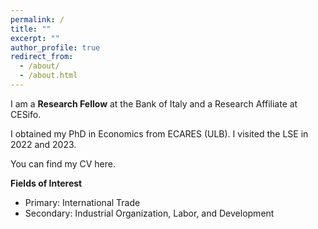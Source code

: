 ```yaml
---
permalink: /
title: ""
excerpt: ""
author_profile: true
redirect_from: 
  - /about/
  - /about.html
---
```

I am a **Research Fellow** at the <a href="https://www.bancaditalia.it/homepage/index.html" style="text-decoration: none" target="_blank">Bank of Italy</a> and a Research Affiliate at <a href="https://www.cesifo.org/en" style="text-decoration: none" target="_blank">CESifo</a>.

I obtained my PhD in Economics from <a href="https://ecares.ulb.be/" style="text-decoration: none" target="_blank">ECARES (ULB)</a>. I visited the <a href="https://lse.ac.uk/" style="text-decoration: none" target="_blank">LSE</a> in 2022 and 2023. 

You can find my CV <a href="https://fabrizioleone.github.io/files/CV_Fabrizio_Leone.pdf" style="text-decoration: none" target="_blank">here</a>.

**Fields of Interest**
* Primary: International Trade
* Secondary: Industrial Organization, Labor, and Development
